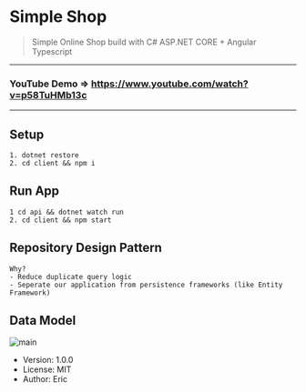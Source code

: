 # Simple Shop
> Simple Online Shop build with C# ASP.NET CORE + Angular Typescript

***
### YouTube Demo => https://www.youtube.com/watch?v=p58TuHMb13c
***

## Setup
```
1. dotnet restore
2. cd client && npm i 

```
## Run App

```
1 cd api && dotnet watch run
2. cd client && npm start
```
## Repository Design Pattern

```
Why?
- Reduce duplicate query logic
- Seperate our application from persistence frameworks (like Entity Framework)
```
## Data Model

![main](https://user-images.githubusercontent.com/54079742/85233227-90ed1680-b3b9-11ea-9ae9-5bbed09d0a3d.PNG)

- Version: 1.0.0
- License: MIT
- Author: Eric


